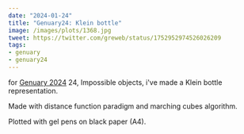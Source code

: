 ```yaml
---
date: "2024-01-24"
title: "Genuary24: Klein bottle"
image: /images/plots/1368.jpg
tweet: https://twitter.com/greweb/status/1752952974526026209
tags:
- genuary
- genuary24
---
```


for [Genuary 2024](https://genuary.art) 24, Impossible objects, i've made a Klein bottle representation.

Made with distance function paradigm and marching cubes algorithm.

Plotted with gel pens on black paper (A4).
